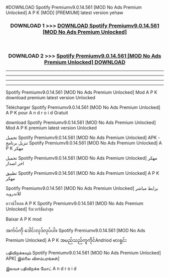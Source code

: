 #DOWNLOAD Spotify Premiumv9.0.14.561 [MOD No Ads Premium Unlocked] A P K [MOD] [PREMIUM] latest version yehaw



<div align="center">

<h3>DOWNLOAD 1 >>> <a href="https://teeasianyam.web.app?sq=Spotify Premiumv9.0.14.561 [MOD No Ads Premium Unlocked]">DOWNLOAD Spotify Premiumv9.0.14.561 [MOD No Ads Premium Unlocked] </a></h3><br>

<h3>DOWNLOAD 2 >>> <a href="https://teeasianyam.web.app?sq=Spotify Premiumv9.0.14.561 [MOD No Ads Premium Unlocked] ">Spotify Premiumv9.0.14.561 [MOD No Ads Premium Unlocked]  DOWNLOAD </a></h3>

</div>


----------------------------------------------------------

----------------------------------------------------------

----------------------------------------------------------

----------------------------------------------------------


Spotify Premiumv9.0.14.561 [MOD No Ads Premium Unlocked]  Mod A P K download premium latest version Unlocked

Télécharger Spotify Premiumv9.0.14.561 [MOD No Ads Premium Unlocked]  A P K pour A n d r o i d Gratuit

download Spotify Premiumv9.0.14.561 [MOD No Ads Premium Unlocked]  Mod A P K premium latest version Unlocked

تحميل Spotify Premiumv9.0.14.561 [MOD No Ads Premium Unlocked]  APK - تنزيل برنامج Spotify Premiumv9.0.14.561 [MOD No Ads Premium Unlocked]  A P K مهكر

تحميل Spotify Premiumv9.0.14.561 [MOD No Ads Premium Unlocked]  مهكر اخر اصدار

تطبيق Spotify Premiumv9.0.14.561 [MOD No Ads Premium Unlocked]  A P K مهكر

Spotify Premiumv9.0.14.561 [MOD No Ads Premium Unlocked]  برابط مباشر للاندرويد

ดาวน์โหลด A P K Spotify Premiumv9.0.14.561 [MOD No Ads Premium Unlocked]  รับเวอร์ชันล่าสุด

Baixar A P K mod

အက်ပ်ကို ဒေါင်းလုဒ်လုပ်ပါ။ Spotify Premiumv9.0.14.561 [MOD No Ads Premium Unlocked]  A P K အမည်သည်ကူကိုင်Andriod ဗားရှင်း

பதிவிறக்கவும் Spotify Premiumv9.0.14.561 [MOD No Ads Premium Unlocked]  APK[ இல்லை விளம்பரங்கள்] 
 
இலவச பதிவிறக்க மோட் A n d r o i d



